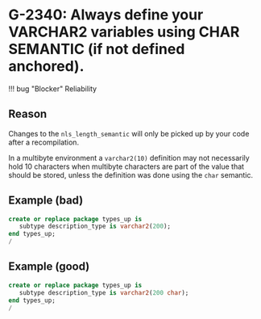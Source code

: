 # G-2340: Always define your VARCHAR2 variables using CHAR SEMANTIC (if not defined anchored).

!!! bug "Blocker"
    Reliability

## Reason

Changes to the `nls_length_semantic` will only be picked up by your code after a recompilation.

In a multibyte environment a `varchar2(10)` definition may not necessarily hold 10 characters when multibyte characters are part of the value that should be stored, unless the definition was done using the `char` semantic.

## Example (bad)

``` sql
create or replace package types_up is
   subtype description_type is varchar2(200);
end types_up;
/
```

## Example (good)

``` sql
create or replace package types_up is
   subtype description_type is varchar2(200 char);
end types_up;
/
```